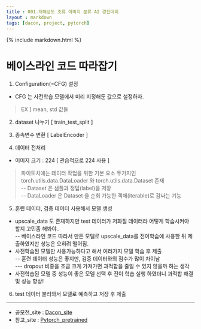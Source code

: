 ```yaml
---
title : 001.저해상도 조류 이미지 분류 AI 경진대회
layout : markdown
tags: [dacon, project, pytorch]
---
```


{% include markdown.html %}

# 베이스라인 코드 따라잡기

1. Configuration(=CFG) 설정  
  - CFG 는 사전학습 모델에서 미리 지정해둔 값으로 설정하자.
  > EX ] mean, std 값들

2. dataset 나누기 [ train_test_split ]  

3. 종속변수 변환 [ LabelEncoder ]  

4. 데이터 전처리
  - 이미지 크기 : 224 [ 관습적으로 224 사용 ]
  > 파이토치에는 데이터 작업을 위한 기본 요소 두가지인 torch.utils.data.DataLoader 와 torch.utils.data.Dataset 존재    
  -- Dataset 은 샘플과 정답(label)을 저장    
  -- DataLoader 은 Dataset 을 순회 가능한 객체(iterable)로 감싸는 기능  


5. 훈련 데이터, 검증 데이터 사용해서 모델 생성
  - upscale_data 도 존재하지만 test 데이터가 저화질 데이터라 어떻게 학습시켜야 할지 고민좀 해봐야..  
  -- 베이스라인 코드 따라서 만든 모델로 upscale_data를 전이학습에 사용한 뒤 제출하였지만 성능은 오히려 떨어짐.  
  - 사전학습된 모델만 사용가능하다고 해서 여러가지 모델 학습 후 제출  
  -- 훈련 데이터 성능은 좋지만, 검증 데이터와의 점수가 많이 차이남  
  --- dropout 비중을 조금 크게 가져가면 과적합을 줄일 수 있지 않을까 하는 생각    
  - 사전학습된 모델 중 성능이 좋은 모델 선택 후 전이 학습 실행 하였더니 과적합 해결 및 성능 향상!

6. test 데이터 불러와서 모델로 예측하고 저장 후 제출

---

- 공모전_site : [Dacon_site](https://dacon.io/competitions/official/236251/overview/description)
- 참고_site : [Pytorch_pretrained](https://pytorch.org/vision/stable/models.html)

